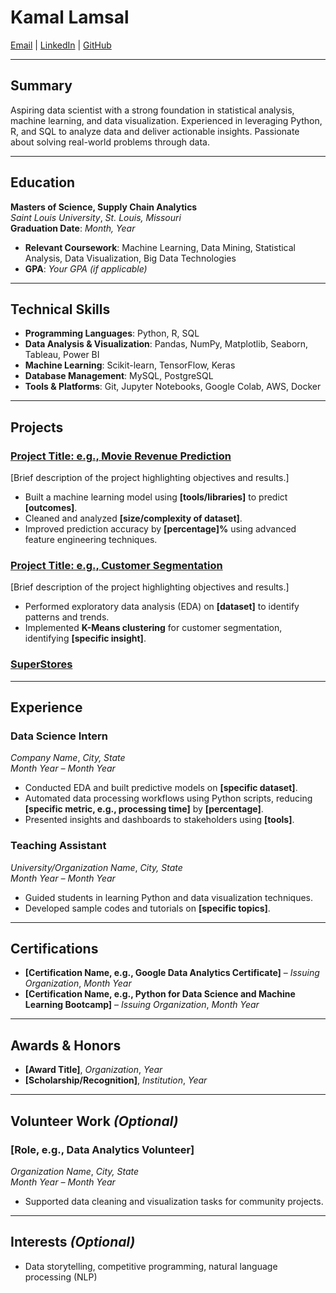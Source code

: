 # **Kamal Lamsal**
[Email](mailto:kamallamsal@gmail.com) | [LinkedIn](https://linkedin.com/in/your-profile) | [GitHub](https://github.com/your-username)

---

## **Summary**
Aspiring data scientist with a strong foundation in statistical analysis, machine learning, and data visualization. Experienced in leveraging Python, R, and SQL to analyze data and deliver actionable insights. Passionate about solving real-world problems through data.

---

## **Education**
**Masters of Science, Supply Chain Analytics**  
*Saint Louis University*, *St. Louis, Missouri*  
**Graduation Date**: *Month, Year*  
- **Relevant Coursework**: Machine Learning, Data Mining, Statistical Analysis, Data Visualization, Big Data Technologies  
- **GPA**: *Your GPA (if applicable)*

---

## **Technical Skills**
- **Programming Languages**: Python, R, SQL  
- **Data Analysis & Visualization**: Pandas, NumPy, Matplotlib, Seaborn, Tableau, Power BI  
- **Machine Learning**: Scikit-learn, TensorFlow, Keras  
- **Database Management**: MySQL, PostgreSQL  
- **Tools & Platforms**: Git, Jupyter Notebooks, Google Colab, AWS, Docker  

---

## **Projects**
### **[Project Title: e.g., Movie Revenue Prediction](https://github.com/your-username/project-repo)**
[Brief description of the project highlighting objectives and results.]  
- Built a machine learning model using **[tools/libraries]** to predict **[outcomes]**.  
- Cleaned and analyzed **[size/complexity of dataset]**.  
- Improved prediction accuracy by **[percentage]%** using advanced feature engineering techniques.  

### **[Project Title: e.g., Customer Segmentation](https://github.com/your-username/project-repo)**
[Brief description of the project highlighting objectives and results.]  
- Performed exploratory data analysis (EDA) on **[dataset]** to identify patterns and trends.  
- Implemented **K-Means clustering** for customer segmentation, identifying **[specific insight]**.  

### **[SuperStores]([https://github.com/your-username/project-repo](https://klamsal.github.io/demo/Supermarket_Sales_EDA.md))**


---

## **Experience**
### **Data Science Intern**  
*Company Name*, *City, State*  
*Month Year – Month Year*  
- Conducted EDA and built predictive models on **[specific dataset]**.  
- Automated data processing workflows using Python scripts, reducing **[specific metric, e.g., processing time]** by **[percentage]**.  
- Presented insights and dashboards to stakeholders using **[tools]**.  

### **Teaching Assistant**  
*University/Organization Name*, *City, State*  
*Month Year – Month Year*  
- Guided students in learning Python and data visualization techniques.  
- Developed sample codes and tutorials on **[specific topics]**.

---

## **Certifications**
- **[Certification Name, e.g., Google Data Analytics Certificate]** – *Issuing Organization*, *Month Year*  
- **[Certification Name, e.g., Python for Data Science and Machine Learning Bootcamp]** – *Issuing Organization*, *Month Year*  

---

## **Awards & Honors**
- **[Award Title]**, *Organization*, *Year*  
- **[Scholarship/Recognition]**, *Institution*, *Year*  

---

## **Volunteer Work** *(Optional)*  
### **[Role, e.g., Data Analytics Volunteer]**  
*Organization Name*, *City, State*  
*Month Year – Month Year*  
- Supported data cleaning and visualization tasks for community projects.

---

## **Interests** *(Optional)*  
- Data storytelling, competitive programming, natural language processing (NLP)
